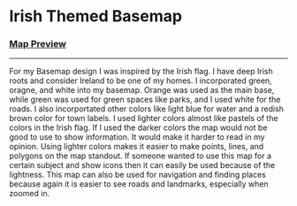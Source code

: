 # Irish Themed Basemap
### [Map Preview](https://api.mapbox.com/styles/v1/fogartycb/ckh01pik808h919qk8aouzfcg.html?fresh=true&title=view&access_token=pk.eyJ1IjoiZm9nYXJ0eWNiIiwiYSI6ImNrZ3puMWZ4MjA3aTcyeHNpcGIzN3JzZWsifQ.limnQu2X0-B4-WKNrNpG8Q)
-----------------
For my Basemap design I was inspired by the Irish flag.  I have deep Irish roots and consider Ireland to be one of my homes.  I incorporated green, oragne, and white into my basemap.  Orange was used as the main base, while green was used for green spaces like parks, and I used white for the roads.  I also incorportated other colors like light blue for water and a redish brown color for town labels.  I used lighter colors almost like pastels of the colors in the Irish flag.  If I used the darker colors the map would not be good to use to show information.  It would make it harder to read in my opinion.  Using lighter colors makes it easier to make points, lines, and polygons on the map standout.  If someone wanted to use this map for a certain subject and show icons then it can easily be used because of the lightness.  This map can also be used for navigation and finding places because again it is easier to see roads and landmarks, especially when zoomed in.
